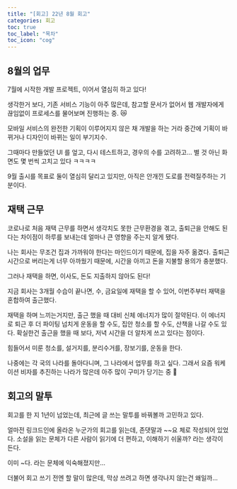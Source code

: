 ```yaml
---
title: "[회고] 22년 8월 회고"
categories: 회고
toc: true
toc_label: "목차"
toc_icon: "cog"
---
```


## 8월의 업무

7월에 시작한 개발 프로젝트, 이어서 열심히 하고 있다!

생각한거 보다, 기존 서비스 기능이 아주 많은데, 참고할 문서가 없어서 웹 개발자에게 끊임없이 프로세스를 물어보며 진행하는 중. 😿

모바일 서비스의 완전한 기획이 이루어지지 않은 채 개발을 하는 거라 중간에 기획이 바뀌거나 디자인이 바뀌는 일이 부기지수.

그때마다 만들었던 UI 를 엎고, 다시 테스트하고, 경우의 수를 고려하고… 별 것 아닌 화면도 몇 번씩 고치고 있다 ㅋㅋㅋㅋ 

9월 출시를 목표로 둘이 열심히 달리고 있지만, 아직은 안개낀 도로를 전력질주하는 기분이다.

## 재택 근무

코로나로 처음 재택 근무를 하면서 생각치도 못한 근무환경을 겪고, 출퇴근을 안해도 된다는 차이점이 하루를 보내는데 얼마나 큰 영향을 주는지 알게 됐다.

나는 회사는 무조건 집과 가까워야 한다는 마인드이기 때문에, 집을 자주 옮겼다. 출퇴근 시간으로 버리는게 너무 아까웠기 때문에, 시간을 아끼고 돈을 지불할 용의가 충분했다.

그러나 재택을 하면, 이사도, 돈도 지출하지 않아도 된다!

지금 회사는 3개월 수습이 끝나면, 수, 금요일에 재택을 할 수 있어, 이번주부터 재택을 혼합하여 출근했다.

재택을 하며 느끼는거지만, 출근 했을 때 대비 신체 에너지가 많이 절약된다. 이 에너지로 퇴근 후 더 파이팅 넘치게 운동을 할 수도, 집안 청소를 할 수도, 산책을 나갈 수도 있다. 확실한건 출근을 했을 때 보다, 저녁 시간을 더 알차게 쓰고 있다는 점이다.

힘들어서 미룬 청소를, 설거지를, 분리수거를, 장보기를, 운동을 한다.

나중에는 각 국의 나라를 돌아다니며, 그 나라에서 업무를 하고 싶다. 그래서 요즘 워케이션 비자를 추진하는 나라가 많은데 아주 많이 구미가 당기는 중 🙂

## 회고의 말투

회고를 한 지 1년이 넘었는데, 최근에 글 쓰는 말투를 바꿔볼까 고민하고 있다.

얼마전 링크드인에 올라온 누군가의 회고를 읽는데, 존댓말과 ~~요 체로 작성되어 있었다. 소설을 읽는 문체가 다른 사람이 읽기에 더 편하고, 이해하기 쉬울까? 라는 생각이 든다. 

이미 ~다. 라는 문체에 익숙해졌지만… 

더불어 회고 쓰기 전엔 할 말이 많은데, 막상 쓰려고 하면 생각나지 않는건 왜일까…